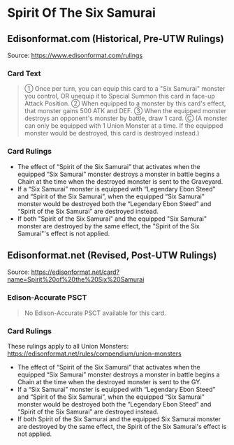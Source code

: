 # Spirit Of The Six Samurai

## Edisonformat.com (Historical, Pre-UTW Rulings)

Source: https://www.edisonformat.com/rulings

### Card Text

> ① Once per turn, you can equip this card to a "Six Samurai" monster you control, OR unequip it to Special Summon this card in face-up Attack Position. ② When equipped to a monster by this card's effect, that monster gains 500 ATK and DEF. ③ When the equipped monster destroys an opponent's monster by battle, draw 1 card. Ⓒ (A monster can only be equipped with 1 Union Monster at a time. If the equipped monster would be destroyed, this card is destroyed instead.)

### Card Rulings

*   The effect of “Spirit of the Six Samurai” that activates when the equipped “Six Samurai” monster destroys a monster in battle begins a Chain at the time when the destroyed monster is sent to the Graveyard.
*   If a “Six Samurai” monster is equipped with “Legendary Ebon Steed” and “Spirit of the Six Samurai”, when the equipped “Six Samurai” monster would be destroyed both the “Legendary Ebon Steed” and “Spirit of the Six Samurai” are destroyed instead.
*   If both "Spirit of the Six Samurai" and the equipped "Six Samurai" monster are destroyed by the same effect, the "Spirit of the Six Samurai"'s effect is not applied.

## Edisonformat.net (Revised, Post-UTW Rulings)

Source: https://edisonformat.net/card?name=Spirit%20of%20the%20Six%20Samurai

### Edison-Accurate PSCT

> No Edison-Accurate PSCT available for this card.

### Card Rulings

These rulings apply to all Union Monsters: https://edisonformat.net/rules/compendium/union-monsters
*   The effect of “Spirit of the Six Samurai” that activates when the equipped “Six Samurai” monster destroys a monster in battle begins a Chain at the time when the destroyed monster is sent to the GY.
*   If a “Six Samurai” monster is equipped with “Legendary Ebon Steed” and “Spirit of the Six Samurai”, when the equipped “Six Samurai” monster would be destroyed both the “Legendary Ebon Steed” and “Spirit of the Six Samurai” are destroyed instead.
*   If both Spirit of the Six Samurai and the equipped Six Samurai monster are destroyed by the same effect, the Spirit of the Six Samurai's effect is not applied.
            